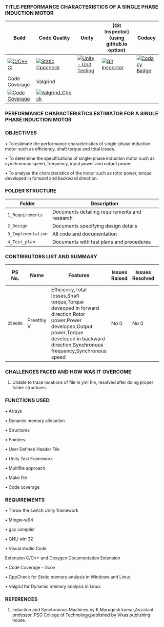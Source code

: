 ### TITLE:PERFORMANCE CHARACTERISTICS OF A SINGLE PHASE INDUCTION MOTOR


Build | Code Quality | Unity | [Git Inspector](using github.io option)| Codacy |
------|----------|-------|--------------|----------
[![C/C++ CI](https://github.com/256606/Miniproject/actions/workflows/ccpp.yml/badge.svg)](https://github.com/256606/Miniproject/actions/workflows/ccpp.yml) | [![Static Cppcheck](https://github.com/256606/Miniproject/actions/workflows/cppcheck.yml/badge.svg)](https://github.com/256606/Miniproject/actions/workflows/cppcheck.yml) | [![Unity - Unit Testing](https://github.com/256606/Miniproject/actions/workflows/unity.yml/badge.svg)](https://github.com/256606/Miniproject/actions/workflows/unity.yml)| [![Git Inspector](https://github.com/256606/Miniproject/actions/workflows/gitinspector.yml/badge.svg)](https://github.com/256606/Miniproject/actions/workflows/gitinspector.yml)| [![Codacy Badge](https://app.codacy.com/project/badge/Grade/6ce8635953f64ff9949b505604628ff5)](https://www.codacy.com/gh/256606/miniproject/dashboard?utm_source=github.com&amp;utm_medium=referral&amp;utm_content=256606/miniproject&amp;utm_campaign=Badge_Grade) | 
Code Coverage|Valgrind |
 [![Code Coverage](https://github.com/256606/miniproject/actions/workflows/gcov.yml/badge.svg)](https://github.com/256606/miniproject/actions/workflows/gcov.yml) | [![Valgrind_Check](https://github.com/256606/miniproject/actions/workflows/valgrid.yml/badge.svg)](https://github.com/256606/miniproject/actions/workflows/valgrid.yml)
 

### PERFORMANCE CHARACTERISTICS ESTIMATOR FOR A SINGLE PHASE INDUCTION MOTOR

### OBJECTIVES

•	To estimate the performance characteristics of single-phase induction motor such as efficiency, shaft torque and total losses. 

•	To determine the specifications of single-phase induction motor such as synchronous speed, frequency, input power and output power.

•	To analyse the characteristics of the motor such as rotor power, torque developed in forward and backward direction.

### FOLDER STRUCTURE
Folder             | Description
-------------------| -----------------------------------------
`1_Requirements`   | Documents detailing requirements and research
`2_Design`         | Documents specifying design details
`3_Implementation` | All code and documentation
`4_Test_plan`      | Documents with test plans and procedures

### CONTRIBUTORS LIST AND SUMMARY

PS No. |  Name   |    Features    | Issues Raised |Issues Resolved|No Test Cases|Test Case Pass
-------|---------|----------------|----------------|---------------|-------------|--------------
`256606` |Preethiy V  | Efficiency,Total losses,Shaft torque,Torque deveoped in forward direction,Rotor power,Power developed,Output power,Torque developed in backward direction,Synchronous frequency,Synchronous speed   | No 0    | No 0  |Yes 10   |Yes 10     
    

### CHALLENGES FACED AND HOW WAS IT OVERCOME

1. Unable to trace locations of file in yml file, resolved after doing proper folder structures.


### FUNCTIONS USED

•	Arrays

•	Dynamic memory allocation

•	Structures

•	Pointers

•	User Defined Header File

•	Unity Test Framework

•	Multifile approach

•	Make file

•	Code coverage


### REQUIREMENTS

•	Throw the switch Unity framework

•	Mingw-w64

•	gcc compiler

•	GNU win 32

•	Visual studio Code

Extension C/C++ and Doxygen Documentation Extension

•	Code Coverage - Gcov

•	CppCheck for Static memory analysis in Windows and Linux

•	Valgrid for Dynamic memory analysis in Linux

   

### REFERENCES
1. Induction and Synchronous Machines by K.Murugesh kumar,Assistant professor, PSG College of Technology,published by Vikas publishing house. 









 	 	 	 

   





















